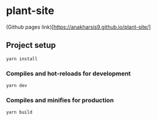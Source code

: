 # plant-site

(Github pages link)[https://anakharsis9.github.io/plant-site/]

## Project setup

```
yarn install
```

### Compiles and hot-reloads for development

```
yarn dev
```

### Compiles and minifies for production

```
yarn build
